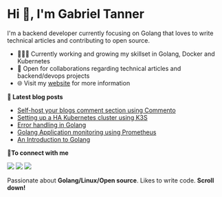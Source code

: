 # Hi 👋, I'm Gabriel Tanner

I'm a backend developer currently focusing on Golang that loves to write technical articles and contributing to open source.

- 👨🏽‍💻 Currently working and growing my skillset in Golang, Docker and Kubernetes
- 🤝 Open for collaborations regarding technical articles and backend/devops projects
- 🌐 Visit my [website](https://gabrieltanner.org) for more information

<b>📕 Latest blog posts</b>

<!-- BLOG-POST-LIST:START -->
- [Self-host your blogs comment section using Commento](https://gabrieltanner.org/blog/self-host-your-blogs-comment-section-using-commento)
- [Setting up a HA Kubernetes cluster using K3S](https://gabrieltanner.org/blog/ha-kubernetes-cluster-using-k3s)
- [Error handling in Golang](https://gabrieltanner.org/blog/golang-error-handling-definitive-guide)
- [Golang Application monitoring using Prometheus](https://gabrieltanner.org/blog/collecting-prometheus-metrics-in-golang)
- [An Introduction to Golang](https://gabrieltanner.org/blog/an-introduction-to-golang)
<!-- BLOG-POST-LIST:END -->

<b> 🤝To connect with me</b>
<p align = "center">

[<img src="https://img.shields.io/badge/twitter-%231DA1F2.svg?&style=for-the-badge&logo=twitter&logoColor=white&color=black" />](https://twitter.com/GabrielTanner14) 
[<img src="https://img.shields.io/badge/medium-%2312100E.svg?&style=for-the-badge&logo=medium&logoColor=white&color=black" />](https://medium.com/@gabrieltanner)
[<img src ="https://img.shields.io/badge/website-%23.svg?&style=for-the-badge&logo=&logoColor=white%22&color=black">](https://gabrieltanner.org)

</p>

Passionate about **Golang/Linux/Open source**. Likes to write code. **Scroll down!**
